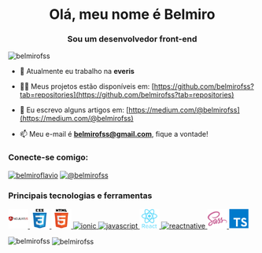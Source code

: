 <h1 align="center">Olá, meu nome é Belmiro</h1>
<h3 align="center">Sou um desenvolvedor front-end</h3>

<p align="left"> <img src="https://komarev.com/ghpvc/?username=belmirofss&label=Profile%20views&color=0e75b6&style=flat" alt="belmirofss" /> </p>

- 🔭 Atualmente eu trabalho na **everis**

- 👨‍💻 Meus projetos estão disponíveis em: [https://github.com/belmirofss?tab=repositories](https://github.com/belmirofss?tab=repositories)

- 📝 Eu escrevo alguns artigos em: [https://medium.com/@belmirofss](https://medium.com/@belmirofss)

- 📫 Meu e-mail é **belmirofss@gmail.com**, fique a vontade!

<h3 align="left">Conecte-se comigo:</h3>
<p align="left">
<a href="https://linkedin.com/in/belmiroflavio" target="blank"><img align="center" src="https://cdn.jsdelivr.net/npm/simple-icons@3.0.1/icons/linkedin.svg" alt="belmiroflavio" height="30" width="40" /></a>
<a href="https://medium.com/@belmirofss" target="blank"><img align="center" src="https://cdn.jsdelivr.net/npm/simple-icons@3.0.1/icons/medium.svg" alt="@belmirofss" height="30" width="40" /></a>
</p>

<h3 align="left">Principais tecnologias e ferramentas</h3>
<p align="left"> <a href="https://angular.io" target="_blank"> <img src="https://raw.githubusercontent.com/devicons/devicon/master/icons/angularjs/angularjs-original-wordmark.svg" alt="angularjs" width="40" height="40"/> </a> <a href="https://www.w3schools.com/css/" target="_blank"> <img src="https://raw.githubusercontent.com/devicons/devicon/master/icons/css3/css3-original-wordmark.svg" alt="css3" width="40" height="40"/> </a> <a href="https://www.w3.org/html/" target="_blank"> <img src="https://raw.githubusercontent.com/devicons/devicon/master/icons/html5/html5-original-wordmark.svg" alt="html5" width="40" height="40"/> </a> <a href="https://ionicframework.com" target="_blank"> <img src="https://upload.wikimedia.org/wikipedia/commons/d/d1/Ionic_Logo.svg" alt="ionic" width="40" height="40"/> </a> <a href="https://developer.mozilla.org/en-US/docs/Web/JavaScript" target="_blank"> <img src="https://raw.githubusercontent.com/devicons/devicon/mashttps://www.youtube.com/watch?v=DqTITcMq68kter/icons/javascript/javascript-original.svg" alt="javascript" width="40" height="40"/> </a> <a href="https://reactjs.org/" target="_blank"> <img src="https://raw.githubusercontent.com/devicons/devicon/master/icons/react/react-original-wordmark.svg" alt="react" width="40" height="40"/> </a> <a href="https://reactnative.dev/" target="_blank"> <img src="https://reactnative.dev/img/header_logo.svg" alt="reactnative" width="40" height="40"/> </a> <a href="https://sass-lang.com" target="_blank"> <img src="https://raw.githubusercontent.com/devicons/devicon/master/icons/sass/sass-original.svg" alt="sass" width="40" height="40"/> </a> <a href="https://www.typescriptlang.org/" target="_blank"> <img src="https://raw.githubusercontent.com/devicons/devicon/master/icons/typescript/typescript-original.svg" alt="typescript" width="40" height="40"/> </a> </p>

<p><img align="left" src="https://github-readme-stats.vercel.app/api/top-langs?username=belmirofss&show_icons=true&locale=en&layout=compact" alt="belmirofss" /></p>

<p>&nbsp;<img align="center" src="https://github-readme-stats.vercel.app/api?username=belmirofss&show_icons=true&locale=en" alt="belmirofss" /></p>
